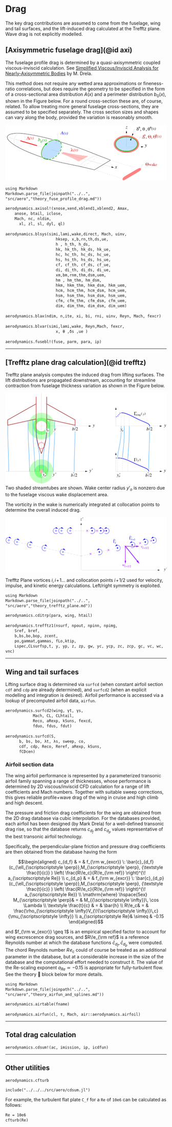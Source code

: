 # Drag

The key drag contributions are assumed to come from the fuselage, wing and tail surfaces, and the lift-induced drag calculated at the Trefftz plane. Wave drag is not explicitly modelled.


## [Axisymmetric fuselage drag](@id axi)
The fuselage profile drag is determined by a quasi-axisymmetric coupled viscous-inviscid calculation. See [Simplified Viscous/Inviscid Analysis for Nearly-Axisymmetric Bodies](../assets/drela_TASOPT_2p16/axibl.pdf) by M. Drela.

This method does not require any wetted area approximations or fineness-ratio correlations, but does require the geometry to be specified in the form of a
cross-sectional area distribution $A{\scriptstyle (x)}$ and a
perimeter distribution $b_0{\scriptstyle (x)}$, shown in the
Figure below. For a round cross-section these are, of course, related. To allow treating
more general fuselage cross-sections, they are assumed to be specified
separately. The cross section sizes and shapes can vary along the body,
provided the variation is reasonably smooth.

![ADfuse](../assets/ADfuse.png)

```@eval
using Markdown
Markdown.parse_file(joinpath("../..", "src/aero","theory_fuse_profile_drag.md"))
```

```@docs
aerodynamics.axisol!(xnose,xend,xblend1,xblend2, Amax, 
	anose, btail, iclose,
	Mach, nc, nldim,
      xl, zl, sl, dyl, ql)

aerodynamics.blsys(simi,lami,wake,direct, Mach, uinv,
                      hksep, x,b,rn,th,ds,ue,
                      h , h_th, h_ds,
                      hk, hk_th, hk_ds, hk_ue,
                      hc, hc_th, hc_ds, hc_ue,
                      hs, hs_th, hs_ds, hs_ue,
                      cf, cf_th, cf_ds, cf_ue,
                      di, di_th, di_ds, di_ue,
                      xm,bm,rnm,thm,dsm,uem, 
                      hm , hm_thm, hm_dsm,
                      hkm, hkm_thm, hkm_dsm, hkm_uem,
                      hcm, hcm_thm, hcm_dsm, hcm_uem,
                      hsm, hsm_thm, hsm_dsm, hsm_uem,
                      cfm, cfm_thm, cfm_dsm, cfm_uem,
                      dim, dim_thm, dim_dsm, dim_uem)

aerodynamics.blax(ndim, n,ite, xi, bi, rni, uinv, Reyn, Mach, fexcr)

aerodynamics.blvar(simi,lami,wake, Reyn,Mach, fexcr,
                      x, θ ,δs ,ue )

aerodynamics.fusebl!(fuse, parm, para, ip)
```

---

## [Trefftz plane drag calculation](@id trefftz)

Trefftz plane analysis computes the induced drag from lifting surfaces. The lift distributions are propagated downstream, accounting for streamline contraction from fuselage thickness variation as shown in the Figure below. 

![](../assets/trefftz.png)
Two shaded streamtubes are shown. Wake center radius $y'_o$ is nonzero due to the fuselage viscous wake displacement area.

The vorticity in the wake is numerically integrated at collocation points to determine the overall induced drag.

![T](../assets/tpvort.png)

Trefftz Plane vortices $i,i\!+\!1 \ldots$ and collocation points
$i\!+\!1/2$ used for velocity, impulse, and kinetic energy calculations.
Left/right symmetry is exploited.  

```@eval
using Markdown
Markdown.parse_file(joinpath("../..", "src/aero","theory_trefftz_plane.md"))
```

```@docs
aerodynamics.cditrp(para, wing, htail)

aerodynamics.trefftz1(nsurf, npout, npinn, npimg,
	Sref, bref,
	b,bs,bo,bop, zcent,
	po,gammat,gammas, fLo,ktip,
	Lspec,CLsurfsp,t, y, yp, z, zp, gw, yc, ycp, zc, zcp, gc, vc, wc, vnc)
```
---

## Wing and tail surfaces

Lifting surface drag is determined via `surfcd` (when constant airfoil section `cdf` and `cdp` are already determined), and `surfcd2` (when an explicit modelling and integration is desired). Airfoil performance is accessed via a lookup of precomputed airfoil data, `airfun`.

```@docs
aerodynamics.surfcd2(wing, γt, γs,
            Mach, CL, CLhtail, 
            Reco, aRexp, kSuns, fexcd,
            fduo, fdus, fdut)

aerodynamics.surfcd(S,
      b, bs, bo, λt, λs, sweep, co,
      cdf, cdp, Reco, Reref, aRexp, kSuns,
      fCDcen)
```
### Airfoil section data

The wing airfoil performance is represented by a parameterized transonic
airfoil family spanning a range of thicknesses, whose performance is
determined by 2D viscous/inviscid CFD calculation for a range of lift
coefficients and Mach numbers. Together with suitable sweep corrections,
this gives reliable profile+wave drag of the wing in cruise and high
climb and high descent.

The pressure and friction drag coefficients for the wing are obtained from the 2D drag database via cubic interpolation. For the databases provided, each airfoil has been designed (by Mark Drela) for a well-defined transonic drag rise, so that the database returns $c_{d_f}$ and $c_{d_p}$ values
representative of the best transonic airfoil technology.

Specifically, the perpendicular-plane friction and
pressure drag coefficients are then obtained from the 
database having the form 

$$\begin{aligned}
c_{d_f} & = & 
f_{\rm w_{excr}} \:
\bar{c}_{d_f}(c_{\ell_{\scriptscriptstyle \perp}},M_{\scriptscriptstyle \perp}, {\textstyle \frac{t}{c}} ) 
             \left( \frac{R\!e_c}{R\!e_{\rm ref}} \right)^{\! a_{\scriptscriptstyle Re}} \\
c_{d_p} & = & 
f_{\rm w_{excr}} \:
\bar{c}_{d_p}(c_{\ell_{\scriptscriptstyle \perp}},M_{\scriptscriptstyle \perp}, {\textstyle \frac{t}{c}} ) 
             \left( \frac{R\!e_c}{R\!e_{\rm ref}} \right)^{\! a_{\scriptscriptstyle Re}} \\
\mathrm{where} 
\hspace{5ex}
M_{\scriptscriptstyle \perp}& = & M_{{\scriptscriptstyle \infty}}\, \cos \Lambda \\
\textstyle \frac{t}{c} & = & \bar{h} \\
R\!e_c& = & \frac{\rho_{\scriptscriptstyle \infty}V_{\!{\scriptscriptstyle \infty}}\,c}{\mu_{\scriptscriptstyle \infty}} \\
a_{\scriptscriptstyle Re}& \simeq & -0.15
\end{aligned}$$ 

and $f_{\rm w_{excr}} \geq 1$ is an empirical specified
factor to account for wing excrescence drag sources, and
$R\!e_{\rm ref}$ is a reference Reynolds number at which the database
functions $\bar{c}_{d_f}, \bar{c}_{d_p}$ were computed. The chord
Reynolds number $R\!e_c$ could of course be treated as an additional
parameter in the database, but at a considerable increase in the size of
the database and the computational effort needed to construct it. The
value of the Re-scaling exponent $a_{\scriptscriptstyle Re}\simeq -0.15$
is appropriate for fully-turbulent flow. See the theory 📖 block below for more details.

```@eval
using Markdown
Markdown.parse_file(joinpath("../..", "src/aero","theory_airfun_and_splines.md"))
```
```@docs
aerodynamics.airtable(fname)

aerodynamics.airfun(cl, τ, Mach, air::aerodynamics.airfoil)

```

---

## Total drag calculation
```@docs
aerodynamics.cdsum!(ac, imission, ip, icdfun)
```
---

## Other utilities

```@docs
aerodynamics.cfturb
```
```@setup cfturb
include("../../../src/aero/cdsum.jl")

```
For example, the turbulent flat plate ``C_f`` for a ``Re`` of ``10e6`` can be calculated as follows:

```@example cfturb
Re = 10e6
cfturb(Re)
```
